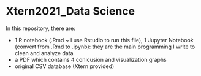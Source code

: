 # Xtern2021_Data Science
In this repository, there are:
+ 1 R notebook (.Rmd ~ I use Rstudio to run this file), 1 Jupyter Notebook (convert from .Rmd to .ipynb): they are the main programming I write to clean and analyze data
+ a PDF which contains 4 conlcusion and visualization graphs
+ original CSV database (Xtern provided)
